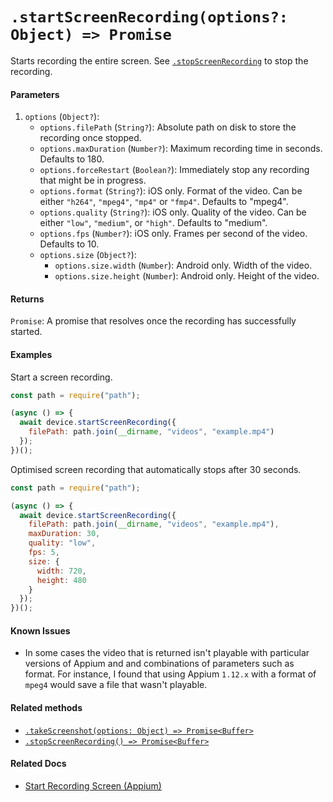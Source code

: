 # `.startScreenRecording(options?: Object) => Promise`

Starts recording the entire screen. See [`.stopScreenRecording`](./stopScreenRecording.md) to stop the recording.

#### Parameters

1. `options` (`Object?`):
    - `options.filePath` (`String?`): Absolute path on disk to store the recording once stopped.
    - `options.maxDuration` (`Number?`): Maximum recording time in seconds. Defaults to 180.
    - `options.forceRestart` (`Boolean?`): Immediately stop any recording that might be in progress.
    - `options.format` (`String?`): iOS only. Format of the video. Can be either `"h264"`, `"mpeg4"`, `"mp4"` or `"fmp4"`. Defaults to "mpeg4".
    - `options.quality` (`String?`): iOS only. Quality of the video. Can be either `"low"`, `"medium"`, or `"high"`. Defaults to "medium".
    - `options.fps` (`Number?`): iOS only. Frames per second of the video. Defaults to 10.
    - `options.size` (`Object?`):
      - `options.size.width` (`Number`): Android only. Width of the video.
      - `options.size.height` (`Number`): Android only. Height of the video.

#### Returns

`Promise`: A promise that resolves once the recording has successfully started.

#### Examples

Start a screen recording.

```javascript
const path = require("path");

(async () => {
  await device.startScreenRecording({ 
    filePath: path.join(__dirname, "videos", "example.mp4")
  });
})();
```

Optimised screen recording that automatically stops after 30 seconds.

```javascript
const path = require("path");

(async () => {
  await device.startScreenRecording({ 
    filePath: path.join(__dirname, "videos", "example.mp4"),
    maxDuration: 30,
    quality: "low",
    fps: 5,
    size: {
      width: 720,
      height: 480
    }
  });
})();
```

#### Known Issues

- In some cases the video that is returned isn't playable with particular versions of Appium and and combinations of parameters such as format. For instance, I found that using Appium `1.12.x` with a format of `mpeg4` would save a file that wasn't playable.

#### Related methods

- [`.takeScreenshot(options: Object) => Promise<Buffer>`](./takeScreenshot.md)
- [`.stopScreenRecording() => Promise<Buffer>`](./stopScreenRecording.md)

#### Related Docs

- [Start Recording Screen (Appium)](http://appium.io/docs/en/commands/device/recording-screen/start-recording-screen/)
